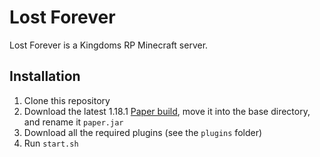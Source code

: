 # Lost Forever

Lost Forever is a Kingdoms RP Minecraft server.

## Installation

1. Clone this repository
2. Download the latest 1.18.1 [Paper build](https://papermc.io/downloads), move it into the base directory, and rename it `paper.jar`
3. Download all the required plugins (see the `plugins` folder) 
4. Run `start.sh`